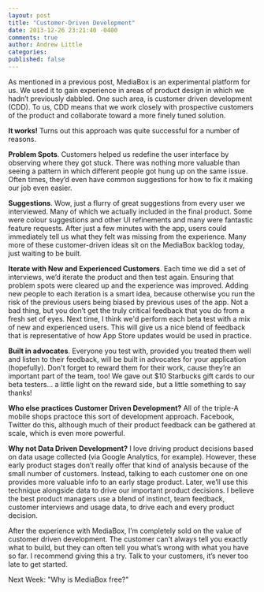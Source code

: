 ```yaml
---
layout: post
title: "Customer-Driven Development"
date: 2013-12-26 23:21:40 -0400
comments: true
author: Andrew Little
categories: 
published: false
---
```


As mentioned in a previous post, MediaBox is an experimental platform for us. We used it to gain experience in areas of product design in which we hadn’t previously dabbled. One such area, is customer driven development (CDD). To us, CDD means that we work closely with prospective customers of the product and collaborate toward a more finely tuned solution.

**It works!** Turns out this approach was quite successful for a number of reasons. 

**Problem Spots**. Customers helped us redefine the user interface by observing where they got stuck. There was nothing more valuable than seeing a pattern in which different people got hung up on the same issue. Often times, they’d even have common suggestions for how to fix it making our job even easier. 

**Suggestions**. Wow, just a flurry of great suggestions from every user we interviewed. Many of which we actually included in the final product. Some were colour suggestions and other UI refinements and many were fantastic feature requests. After just a few minutes with the app, users could immediately tell us what they felt was missing from the experience. Many more of these customer-driven ideas sit on the MediaBox backlog today, just waiting to be built.

**Iterate with New and Experienced Customers**. Each time we did a set of interviews, we’d iterate the product and then test again. Ensuring that problem spots were cleared up and the experience was improved. Adding new people to each iteration is a smart idea, because otherwise you run the risk of the previous users being biased by previous uses of the app. Not a bad thing, but you don’t get the truly critical feedback that you do from a fresh set of eyes. Next time, I think we'd perform each beta test with a mix of new and experienced users. This will give us a nice blend of feedback that is representative of how App Store updates would be used in practice. 

**Built in advocates**. Everyone you test with, provided you treated them well and listen to their feedback, will be built in advocates for your application (hopefully). Don't forget to reward them for their work, cause they’re an important part of the team, too! We gave out $10 Starbucks gift cards to our beta testers... a little light on the reward side, but a little something to say thanks!

**Who else practices Customer Driven Development?** All of the triple-A mobile shops practoce this sort of development approach. Facebook, Twitter do this, although much of their product feedback can be gathered at scale, which is even more powerful.

**Why not Data Driven Development?** I love driving product decisions based on data usage collected (via Google Analytics, for example). However, these early product stages don’t really offer that kind of analysis because of the small number of customers. Instead, talking to each customer one on one provides more valuable info to an early stage product. Later, we’ll use this technique alongside data to drive our important product decisions. I believe the best product managers use a blend of instinct, team feedback, customer interviews and usage data, to drive each and every product decision.

After the experience with MediaBox, I’m completely sold on the value of customer driven development. The customer can’t always tell you exactly what to build, but they can often tell you what’s wrong with what you have so far. I recommend giving this a try. Talk to your customers, it’s never too late to get started.

Next Week: "Why is MediaBox free?"